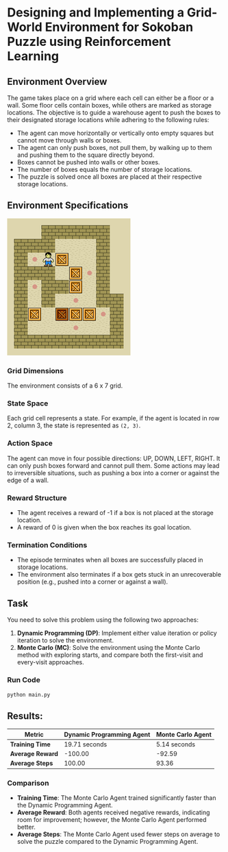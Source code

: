 # Designing and Implementing a Grid-World Environment for Sokoban Puzzle using Reinforcement Learning


## Environment Overview
The game takes place on a grid where each cell can either be a floor or a wall. Some floor cells contain boxes, while others are marked as storage locations. The objective is to guide a warehouse agent to push the boxes to their designated storage locations while adhering to the following rules:

- The agent can move horizontally or vertically onto empty squares but cannot move through walls or boxes.
- The agent can only push boxes, not pull them, by walking up to them and pushing them to the square directly beyond.
- Boxes cannot be pushed into walls or other boxes.
- The number of boxes equals the number of storage locations.
- The puzzle is solved once all boxes are placed at their respective storage locations.

## Environment Specifications
![Description of the GIF](https://github.com/gavit21/Multi-Agent-Reinforcement-Learning/blob/main/Sokoban%20Puzzle%20using%20Reinforcement%20Learning/Sokoban_ani.gif
)

### Grid Dimensions
The environment consists of a 6 x 7 grid.

### State Space
Each grid cell represents a state. For example, if the agent is located in row 2, column 3, the state is represented as `(2, 3)`.

### Action Space
The agent can move in four possible directions: UP, DOWN, LEFT, RIGHT. It can only push boxes forward and cannot pull them. Some actions may lead to irreversible situations, such as pushing a box into a corner or against the edge of a wall.

### Reward Structure
- The agent receives a reward of -1 if a box is not placed at the storage location.
- A reward of 0 is given when the box reaches its goal location.

### Termination Conditions
- The episode terminates when all boxes are successfully placed in storage locations.
- The environment also terminates if a box gets stuck in an unrecoverable position (e.g., pushed into a corner or against a wall).

## Task
You need to solve this problem using the following two approaches:
1. **Dynamic Programming (DP)**: Implement either value iteration or policy iteration to solve the environment.
2. **Monte Carlo (MC)**: Solve the environment using the Monte Carlo method with exploring starts, and compare both the first-visit and every-visit approaches.


###  Run Code
```
python main.py

```


## Results:

| Metric                    | Dynamic Programming Agent | Monte Carlo Agent       |
|---------------------------|---------------------------|-------------------------|
| **Training Time**         | 19.71 seconds             | 5.14 seconds            |
| **Average Reward**        | -100.00                   | -92.59                  |
| **Average Steps**         | 100.00                    | 93.36                   |

### Comparison

- **Training Time**: The Monte Carlo Agent trained significantly faster than the Dynamic Programming Agent.
- **Average Reward**: Both agents received negative rewards, indicating room for improvement; however, the Monte Carlo Agent performed better.
- **Average Steps**: The Monte Carlo Agent used fewer steps on average to solve the puzzle compared to the Dynamic Programming Agent.
